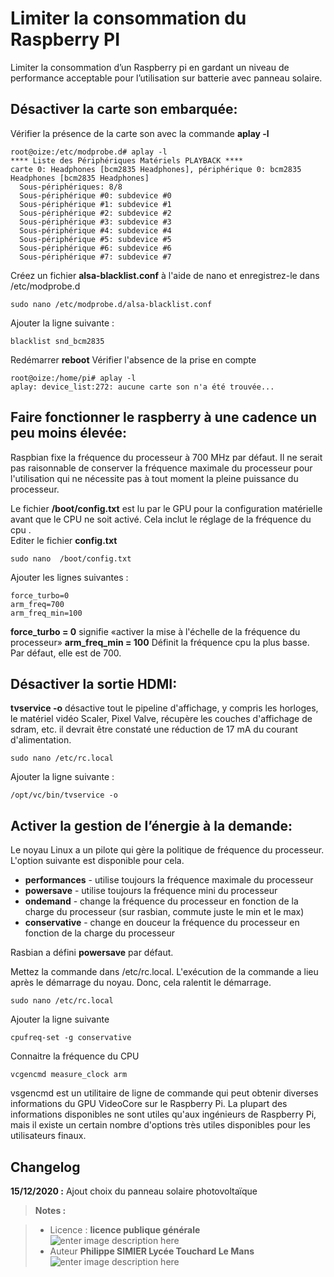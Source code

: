 ﻿#  Limiter la consommation du Raspberry PI

Limiter la consommation d’un Raspberry pi en gardant un niveau de performance acceptable pour l’utilisation sur batterie avec panneau solaire.

##  Désactiver la carte son embarquée:

Vérifier la présence de la carte son avec la commande **aplay -l**

    root@oize:/etc/modprobe.d# aplay -l
    **** Liste des Périphériques Matériels PLAYBACK ****
    carte 0: Headphones [bcm2835 Headphones], périphérique 0: bcm2835 Headphones [bcm2835 Headphones]
      Sous-périphériques: 8/8
      Sous-périphérique #0: subdevice #0
      Sous-périphérique #1: subdevice #1
      Sous-périphérique #2: subdevice #2
      Sous-périphérique #3: subdevice #3
      Sous-périphérique #4: subdevice #4
      Sous-périphérique #5: subdevice #5
      Sous-périphérique #6: subdevice #6
      Sous-périphérique #7: subdevice #7
      
Créez un fichier **alsa-blacklist.conf** à l'aide de nano et enregistrez-le dans /etc/modprobe.d

    sudo nano /etc/modprobe.d/alsa-blacklist.conf

Ajouter la ligne suivante :

    blacklist snd_bcm2835
Redémarrer **reboot**
Vérifier l'absence de la prise en compte

    root@oize:/home/pi# aplay -l
    aplay: device_list:272: aucune carte son n'a été trouvée...


## Faire fonctionner le raspberry à une cadence un peu moins élevée:

Raspbian fixe la fréquence du processeur à 700 MHz par défaut.  Il ne serait pas raisonnable de conserver la fréquence maximale du processeur pour l'utilisation qui ne nécessite pas à tout moment la pleine puissance du processeur.

Le fichier **/boot/config.txt** est lu par le GPU pour la configuration matérielle avant que le CPU ne soit activé. 
Cela inclut le réglage de la fréquence  du cpu .  
Editer le fichier **config.txt**

    sudo nano  /boot/config.txt
Ajouter les lignes suivantes :

    force_turbo=0
    arm_freq=700
    arm_freq_min=100
**force_turbo = 0**  signifie «activer la mise à l'échelle de la fréquence du processeur»
  **arm_freq_min = 100**  Définit la fréquence cpu la plus basse. Par défaut, elle est de 700. 

## Désactiver la sortie HDMI:

**tvservice -o** désactive tout le pipeline d'affichage, y compris les horloges, le matériel vidéo Scaler, Pixel Valve, récupère les couches d'affichage de sdram, etc. il devrait être constaté une réduction de 17 mA du courant d'alimentation.

    sudo nano /etc/rc.local
Ajouter la ligne suivante :

    /opt/vc/bin/tvservice -o

## Activer la gestion de l’énergie à la demande:

Le noyau Linux a un pilote qui gère la politique de fréquence du processeur.  L'option suivante est disponible pour cela.

 - **performances** - utilise toujours la fréquence maximale du processeur  
 - **powersave** - utilise toujours la fréquence mini du processeur
 - **ondemand** - change la fréquence du processeur en fonction de la charge du processeur (sur rasbian, commute juste le min et le max)
 - **conservative** - change en douceur la fréquence du processeur en fonction de la charge du processeur

 Rasbian a défini **powersave** par défaut.

Mettez la commande dans /etc/rc.local.  L'exécution de la commande a lieu après le démarrage du noyau. Donc, cela ralentit le démarrage.

    sudo nano /etc/rc.local
Ajouter la ligne suivante

    cpufreq-set -g conservative
Connaitre la fréquence du CPU

    vcgencmd measure_clock arm
    
vsgencmd est un utilitaire de ligne de commande qui peut obtenir diverses informations du GPU VideoCore sur le Raspberry Pi. La plupart des informations disponibles ne sont utiles qu'aux ingénieurs de Raspberry Pi, mais il existe un certain nombre d'options très utiles disponibles pour les utilisateurs finaux.

## Changelog

 
 **15/12/2020 :** Ajout choix du panneau solaire photovoltaïque
 
> **Notes :**


> - Licence : **licence publique générale** ![enter image description here](https://img.shields.io/badge/licence-GPL-green.svg)
> - Auteur **Philippe SIMIER Lycée Touchard Le Mans**
>  ![enter image description here](https://img.shields.io/badge/built-passing-green.svg)
<!-- TOOLBOX 

Génération des badges : https://shields.io/
Génération de ce fichier : https://stackedit.io/app#
